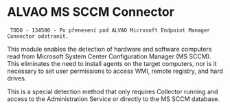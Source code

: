 # ALVAO MS SCCM Connector
     TODO - 134500 - Po přenesení pod ALVAO Microsoft Endpoint Manager Connector odstranit.     
This module enables the detection of hardware and software computers read from Microsoft System Center Configuration Manager (MS SCCM).   This eliminates the need to install agents on the target computers, nor is it necessary to set user permissions to access WMI, remote registry, and hard drives.
     
This is a special detection method that only requires Collector running and access to the Administration Service or directly to the MS SCCM database.
